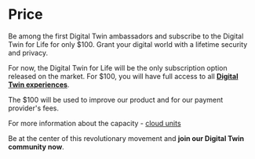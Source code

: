 # Price

Be among the first Digital Twin ambassadors and subscribe to the Digital Twin for Life for only $100. Grant your digital world with a lifetime security and privacy.

For now, the Digital Twin for Life will be the only subscription option released on the market. For $100, you will have full access to all **[Digital Twin experiences](experiences)**.  

The $100 will be used to improve our product and for our payment provider's fees. 

For more information about the capacity - [cloud units](threefold:cloud_units)

Be at the center of this revolutionary movement and **join our Digital Twin community now**. 